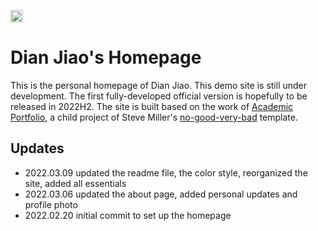 [<img src="https://img.shields.io/badge/featured%20on-JT-red.svg" height="20" alt="Jekyll Themes Shield" />](https://jekyll-themes.com)

# Dian Jiao's Homepage

This is the personal homepage of Dian Jiao. This demo site is still under development. The first fully-developed official version is hopefully to be released in 2022H2. The site is built based on the work of [Academic Portfolio](https://ys1998.github.io/academic-portfolio), a child project of Steve Miller's [no-good-very-bad](https://github.com/svmiller/steve-ngvb-jekyll-template) template.


## Updates
- 2022.03.09 updated the readme file, the color style, reorganized the site, added all essentials
- 2022.03.06 updated the about page, added personal updates and profile photo
- 2022.02.20 initial commit to set up the homepage